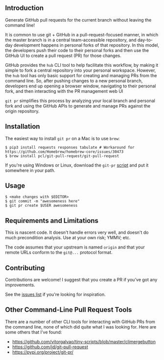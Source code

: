 ## Introduction

Generate GitHub pull requests for the current branch without leaving the
command line!

It is common to use git + GitHub in a pull-request-focused manner, in which 
the master branch is in a central team-accessible repository, and day-to-day
development happens in personal forks of that repository. In this model, the
developers push their code to their personal forks and then use the GitHub
UI to create a pull request (PR) for those changes.

GitHub provides the `hub` CLI tool to help facilitate this workflow, by making
it simple to fork a central repository into your personal workspace. However,
the `hub` tool has only basic support for creating and managing PRs from the
command line. So, after pushing changes to a new personal branch, developers 
end up opening a browser window, navigating to their personal fork, and then 
interacting with the PR management web UI

`git pr` simplifies this process by analyzing your local branch and
personal fork and using the GitHub APIs to generate and manage PRs against
the origin repository.


## Installation

The easiest way to install `git pr` on a Mac is to use `brew`:

    $ pip3 install requests responses tabulate # Workaround for https://github.com/Homebrew/homebrew-core/issues/30473
    $ brew install pcl/git-pull-request/git-pull-request

If you're using Windows or Linux, download the `git-pr`
[script](https://raw.githubusercontent.com/pcl/git-pull-request/master/git-pr)
and put it somewhere in your path.

## Usage

    $ <make changes with $EDITOR>
    $ git commit -m "awesomeness here"
    $ git pr create $USER awesomeness


## Requirements and Limitations

This is nascent code. It doesn't handle errors very well, and doesn't do 
much precondition analysis. Use at your own risk; YMMV; etc.

The code assumes that your upstream is named `origin` and that your remote
URLs conform to the `git@...` protocol format.


## Contributing

Contributions are welcome! I suggest that you create a PR if you've got
any improvements. 

See the [issues list](https://github.com/pcl/git-create-pr/issues) if 
you're looking for inspiration.


## Other Command-Line Pull Request Tools

There are a number of other CLI tools for interacting with GitHub PRs
from the command line, none of which did quite what I was looking
for. Here are some others that I've found:

- https://github.com/vitorgalvao/tiny-scripts/blob/master/climergebutton
- https://github.com/jd/git-pull-request
- https://pypi.org/project/git-pr/
